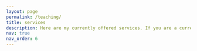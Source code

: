 ```yaml
---
layout: page
permalink: /teaching/
title: services
description: Here are my currently offered services. If you are a current client, please refer to the link sent to your email. Thank you!
nav: true
nav_order: 6
---
```




